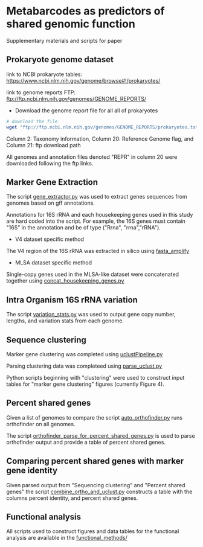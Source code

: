 # Metabarcodes as predictors of shared genomic function
Supplementary materials and scripts for paper




## Prokaryote genome dataset

link to NCBI prokaryote tables: https://www.ncbi.nlm.nih.gov/genome/browse#!/prokaryotes/

link to genome reports FTP: ftp://ftp.ncbi.nlm.nih.gov/genomes/GENOME_REPORTS/

* Download the genome report file for all all of prokaryotes

```bash
# download the file
wget "ftp://ftp.ncbi.nlm.nih.gov/genomes/GENOME_REPORTS/prokaryotes.txt"
```

Column 2: Taxonomy information,
Column 20: Reference Genome flag, and
Column 21: ftp download path

All genomes and annotation files denoted "REPR" in column 20 were downloaded following the ftp links.

## Marker Gene Extraction

The script [gene_extractor.py](https://github.com/Joseph7e/Marker-genes-as-predictors-of-shared-genomic-function/blob/master/Python%20Scripts/gene_extractor.py) was used to extract genes sequences from genomes based on gff annotations.

Annotations for 16S rRNA and each housekeeping genes used in this study are hard coded into the script. For example, the 16S genes must contain "16S" in the annotation and be of type ("Rrna", "rrna","rRNA").

* V4 dataset specific method

The V4 region of the 16S rRNA was extracted in silico using [fasta_amplify](https://github.com/Joseph7e/Marker-genes-as-predictors-of-shared-genomic-function/blob/master/Python%20Scripts/fasta_amplify.py)

* MLSA dataset specific method

Single-copy genes used in the MLSA-like dataset were concatenated together using [concat_housekeeping_genes.py](https://github.com/Joseph7e/Marker-genes-as-predictors-of-shared-genomic-function/blob/master/Python%20Scripts/concat_housekeeping_genes.py)


## Intra Organism 16S rRNA variation

The script [variation_stats.py](https://github.com/Joseph7e/Marker-genes-as-predictors-of-shared-genomic-function/blob/master/Python%20Scripts/variation_stats.py) was used to output gene copy number, lengths, and variation stats from each genome.


## Sequence clustering

Marker gene clustering was completed using [uclustPipeline.py](https://github.com/Joseph7e/Marker-genes-as-predictors-of-shared-genomic-function/blob/master/Python%20Scripts/uclustPipeline.py)

Parsing clustering data was completeed using [parse_uclust.py](https://github.com/Joseph7e/Marker-genes-as-predictors-of-shared-genomic-function/blob/master/Python%20Scripts/parse_uclust.py)

Python scripts beginning with "clustering" were used to construct input tables for "marker gene clustering" figures (currently Figure 4).


## Percent shared genes

Given a list of genomes to compare the script [auto_orthofinder.py](https://github.com/Joseph7e/Marker-genes-as-predictors-of-shared-genomic-function/blob/master/Python%20Scripts/auto_orthofinder.py) runs orthofinder on all genomes.

The script [orthofinder_parse_for_percent_shared_genes.py](https://github.com/Joseph7e/Marker-genes-as-predictors-of-shared-genomic-function/blob/master/Python%20Scripts/orthofinder_parse_for_percent_shared_genes.py) is used to parse orthofinder output and provide a table of percent shared genes.


## Comparing percent shared genes with marker gene identity

Given parsed output from "Sequencing clustering" and "Percent shared genes" the script [combine_ortho_and_uclust.py](https://github.com/Joseph7e/Marker-genes-as-predictors-of-shared-genomic-function/blob/master/Python%20Scripts/combine_ortho_and_uclust.py) constructs a table with the columns percent identity, and percent shared genes.



## Functional analysis

All scripts used to construct figures and data tables for the functional analysis are available in the [functional_methods/](https://github.com/Joseph7e/Marker-genes-as-predictors-of-shared-genomic-function/tree/master/Python%20Scripts/functional_methods)
